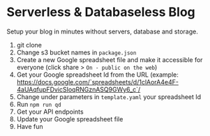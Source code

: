 # Serverless & Databaseless Blog
Setup your blog in minutes without servers, database and storage.

1. git clone
2. Change s3 bucket names in `package.json`
3. Create a new Google spreadsheet file and make it accessible for everyone (click share > `On - public on the web`)
4. Get your Google spreadsheet Id from the URL (example: https://docs.google.com/`spreadsheets/d/1clAorA4e4F-4aUAqfupFDvicSIoqRNGznASQ9GWy6_c`/
3. Change under parameters in `template.yaml` your spreadsheet Id
4. Run `npm run qd`
5. Get your API endpoints
6. Update your Google spreadsheet file
7. Have fun
